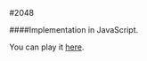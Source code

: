 #2048

####Implementation in JavaScript.

You can play it [here](http://ankt271192.github.io/2048).
